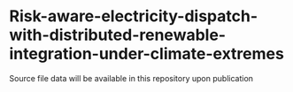 # Risk-aware-electricity-dispatch-with-distributed-renewable-integration-under-climate-extremes
Source file data will be available in this repository upon publication
